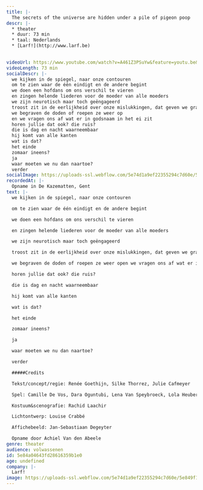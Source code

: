 ```yaml
---
title: |-
  The secrets of the universe are hidden under a pile of pigeon poop
descr: |-
  * theater
  * duur: 73 min
  * taal: Nederlands
  * [Larf!](http://www.larf.be)

  ‍
videoUrl: https://www.youtube.com/watch?v=A461Z3PSuYw&feature=youtu.be&t=1
videoLength: 73 min
socialDescr: |-
  we kijken in de spiegel, naar onze contouren
  om te zien waar de één eindigt en de andere begint
  we doen een hofdans om ons verschil te vieren
  en zingen helende liederen voor de moeder van alle moeders
  we zijn neurotisch maar toch geëngageerd
  troost zit in de eerlijkheid over onze mislukkingen, dat geven we graag toe
  we begraven de doden of roepen ze weer op
  en we vragen ons af wat er in godsnaam in het ei zit
  horen jullie dat ook? die ruis?
  die is dag en nacht waarneembaar
  hij komt van alle kanten
  wat is dat?
  het einde
  zomaar ineens?
  ja
  waar moeten we nu dan naartoe?
  verder
socialImage: https://uploads-ssl.webflow.com/5e74d1a9ef22355294c7d60e/5e849f11eae6d5161d2dee6d_Thesecrets_Larf.jpg
recordedAt: |-
  Opname in De Kazematten, Gent
text: |-
  we kijken in de spiegel, naar onze contouren

  om te zien waar de één eindigt en de andere begint

  we doen een hofdans om ons verschil te vieren

  en zingen helende liederen voor de moeder van alle moeders

  we zijn neurotisch maar toch geëngageerd

  troost zit in de eerlijkheid over onze mislukkingen, dat geven we graag toe

  we begraven de doden of roepen ze weer open we vragen ons af wat er in godsnaam in het ei zit

  horen jullie dat ook? die ruis?

  die is dag en nacht waarneembaar

  hij komt van alle kanten

  wat is dat?

  het einde

  zomaar ineens?

  ja

  waar moeten we nu dan naartoe?

  verder

  #####Credits

  Tekst/concept/regie: Renée Goethijn, Silke Thorrez, Julie Cafmeyer

  Spel: Camille De Vos, Dara Oguntubi, Lena Van Speybroeck, Lola Heuberger, Luca Persan, Pepijn Loobuyck

  Kostuum&scenografie: Rachid Laachir

  Lichtontwerp: Louise Crabbé

  Affichebeeld: Jan-Sebastiaan Degeyter

  Opname door Achiel Van den Abeele
genre: theater
audience: volwassenen
id: 5e84a04643fd28616359b1e0
age: undefined
company: |-
  Larf!
image: https://uploads-ssl.webflow.com/5e74d1a9ef22355294c7d60e/5e849f11eae6d5161d2dee6d_Thesecrets_Larf.jpg
---
```

